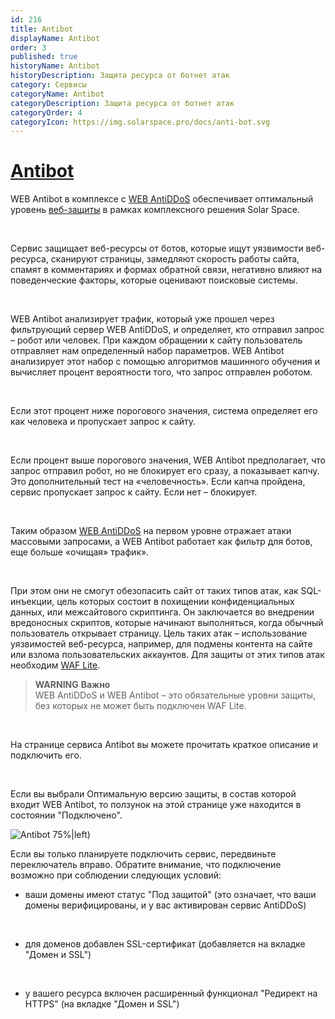 ```yaml
---
id: 216
title: Antibot
displayName: Antibot
order: 3
published: true
historyName: Antibot
historyDescription: Защита ресурса от ботнет атак
category: Сервисы
categoryName: Antibot
categoryDescription: Защита ресурса от ботнет атак
categoryOrder: 4
categoryIcon: https://img.solarspace.pro/docs/anti-bot.svg
---
```



# [Antibot](antibot)

WEB Antibot в комплексе с [WEB AntiDDoS]([217]) обеспечивает оптимальный уровень [веб-защиты]([240]) в рамках комплексного решения Solar Space.  

<br/>

Сервис защищает веб-ресурсы от ботов, которые ищут уязвимости веб-ресурса, сканируют страницы, замедляют скорость работы сайта, спамят в комментариях и формах обратной связи, негативно влияют на поведенческие факторы, которые оценивают поисковые системы.  

<br/>

WEB Antibot анализирует трафик, который уже прошел через фильтрующий сервер WEB AntiDDoS, и определяет, кто отправил запрос – робот или человек. При каждом обращении к сайту пользователь отправляет нам определенный набор параметров. WEB Antibot анализирует этот набор с помощью алгоритмов машинного обучения и вычисляет процент вероятности того, что запрос отправлен роботом.  

<br/>

Если этот процент ниже порогового значения, система определяет его как человека и пропускает запрос к сайту.  

<br/>

Если процент выше порогового значения, WEB Antibot предполагает, что запрос отправил робот, но не блокирует его сразу, а показывает капчу. Это дополнительный тест на «человечность». Если капча пройдена, сервис пропускает запрос к сайту. Если нет – блокирует.  

<br/>

Таким образом [WEB AntiDDoS]([217]) на первом уровне отражает атаки массовыми запросами, а WEB Antibot работает как фильтр для ботов, еще больше «очищая» трафик».  

<br/>

При этом они не смогут обезопасить сайт от таких типов атак, как SQL-инъекции, цель которых состоит в похищении конфиденциальных данных, или межсайтового скриптинга. Он заключается во внедрении вредоносных скриптов, которые начинают выполняться, когда обычный пользователь открывает страницу. Цель таких атак – использование уязвимостей веб-ресурса, например, для подмены контента на сайте или взлома пользовательских аккаунтов. Для защиты от этих типов атак необходим [WAF Lite]([234]).  

> **WARNING**
> **Важно**  
> WEB AntiDDoS и WEB Antibot – это обязательные уровни защиты, без которых не может быть подключен WAF Lite.  

<br/>

На странице сервиса Antibot вы можете прочитать краткое описание и подключить его.  

<br/>

Если вы выбрали Оптимальную версию защиты, в состав которой входит WEB Antibot, то ползунок на этой странице уже находится в состоянии "Подключено".  

![Antibot 75%|left)](https://img.solarspace.pro/docs/antibot.jpg "antibot")


Если вы только планируете подключить сервис, передвиньте переключатель вправо. Обратите внимание, что подключение возможно при соблюдении следующих условий:

- ваши домены имеют статус "Под защитой" (это означает, что ваши домены верифицированы, и у вас активирован сервис AntiDDoS)  

<br/>

- для доменов добавлен SSL-сертификат (добавляется на вкладке "Домен и SSL")  

<br/>

- у вашего ресурса включен расширенный функционал "Редирект на HTTPS" (на вкладке "Домен и SSL")

